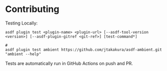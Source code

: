 # Contributing

Testing Locally:

```shell
asdf plugin test <plugin-name> <plugin-url> [--asdf-tool-version <version>] [--asdf-plugin-gitref <git-ref>] [test-command*]

#
asdf plugin test ambient https://github.com/jtakakura/asdf-ambient.git "ambient --help"
```

Tests are automatically run in GitHub Actions on push and PR.
